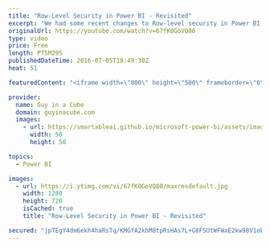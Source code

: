 ```yaml
---
title: "Row-Level Security in Power BI - Revisited"
excerpt: "We had some recent changes to Row-level security in Power BI. Row-level security (RLS) was moved to be configured in Power BI Desktop with the June 2016 release.  I walk through how you could can configure this now in Power BI Desktop. I also talk about some of the limitations.  LET'S CONNECT!  Guy in"
originalUrl: https://youtube.com/watch?v=67fK0GoVQ80
type: video
price: Free
length: PT5M29S
publishedDateTime: 2016-07-05T18:49:30Z
heat: 51

featuredContent: "<iframe width=\"800\" height=\"500\" frameborder=\"0\" src=\"https://www.youtube.com/embed/67fK0GoVQ80\" allow=\"accelerometer; autoplay; encrypted-media; gyroscope; picture-in-picture\" allowfullscreen></iframe>"

provider:
  name: Guy in a Cube
  domain: guyinacube.com
  images:
    - url: https://smartableai.github.io/microsoft-power-bi/assets/images/organizations/guyinacube.com-50x50.jpg
      width: 50
      height: 50

topics:
  - Power BI

images:
  - url: https://i.ytimg.com/vi/67fK0GoVQ80/maxresdefault.jpg
    width: 1280
    height: 720
    isCached: true
    title: "Row-Level Security in Power BI - Revisited"

secured: "jpTEgY4dm6ekh4haRsTq/KMGfA2khM8tpRsHAs7L+G8FSUtWFWaE2kw98V1obJ/YwLolkC17Bn2BwP8UJ0S5nThV1qQwpoVxGgREXlxjV6854IIZe3l3I6+Lju8VMVMeLHdS4D8W1wEh9sRMFh76Tf0eMt7/ZPaMMX68B/Ty7Lg+nGUIYlCFUzWhsAhN0gUP323A4BMWcy05nH6uCtTcw9YwlCKrCifkqv3e7o5kqVyj73vw+/kvUy61Sb7Y5FcUidT34x2vEtAgPzmsTtGXDPviAindW5WSstRy7g8luhakUQTYzsxC/sPKeNMSWc1Az1HHU78ppxxs8HbNvbUKdA+evTpH+1e5h3M24htTB2YTIozO4xANsF9hV794Gnb/mN/9yTC6VHrCmCK4Ig5dQJ1drWMZTPYxxpn9pKVZNTY=;QjuIJvLhYwxpaP2mygovKg=="
---
```


